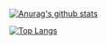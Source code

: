 [![Anurag's github stats](https://github-readme-stats.vercel.app/api?username=wonbae)](https://github.com/wonbae/wonbae)

[![Top Langs](https://github-readme-stats.vercel.app/api/top-langs/?username=wonbae)](https://github.com/wonbae/wonbae)
<!--
**wonbae/wonbae** is a ✨ _special_ ✨ repository because its `README.md` (this file) appears on your GitHub profile.

Here are some ideas to get you started:

- 🔭 I’m currently working on ...
- 🌱 I’m currently learning ...
- 👯 I’m looking to collaborate on ...
- 🤔 I’m looking for help with ...
- 💬 Ask me about ...
- 📫 How to reach me: ...
- 😄 Pronouns: ...
- ⚡ Fun fact: ...
-->
